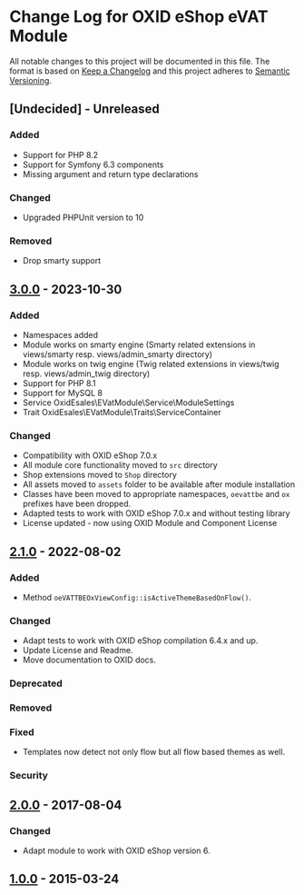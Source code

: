 # Change Log for OXID eShop eVAT Module

All notable changes to this project will be documented in this file.
The format is based on [Keep a Changelog](http://keepachangelog.com/)
and this project adheres to [Semantic Versioning](http://semver.org/).

## [Undecided] - Unreleased

### Added
- Support for PHP 8.2
- Support for Symfony 6.3 components
- Missing argument and return type declarations

### Changed
- Upgraded PHPUnit version to 10  

### Removed
- Drop smarty support

## [3.0.0] - 2023-10-30

### Added
- Namespaces added
- Module works on smarty engine (Smarty related extensions in views/smarty resp. views/admin_smarty directory)
- Module works on twig engine (Twig related extensions in views/twig resp. views/admin_twig directory)
- Support for PHP 8.1
- Support for MySQL 8
- Service OxidEsales\EVatModule\Service\ModuleSettings
- Trait OxidEsales\EVatModule\Traits\ServiceContainer

### Changed
- Compatibility with OXID eShop 7.0.x
- All module core functionality moved to `src` directory
- Shop extensions moved to `Shop` directory
- All assets moved to `assets` folder to be available after module installation
- Classes have been moved to appropriate namespaces, `oevattbe` and `ox` prefixes have been dropped.
- Adapted tests to work with OXID eShop 7.0.x and without testing library
- License updated - now using OXID Module and Component License

## [2.1.0] - 2022-08-02

### Added
- Method `oeVATTBEOxViewConfig::isActiveThemeBasedOnFlow()`.

### Changed
- Adapt tests to work with OXID eShop compilation 6.4.x and up.
- Update License and Readme.
- Move documentation to OXID docs.

### Deprecated

### Removed

### Fixed
- Templates now detect not only flow but all flow based themes as well.

### Security

## [2.0.0] - 2017-08-04

### Changed
- Adapt module to work with OXID eShop version 6.

## [1.0.0] - 2015-03-24

[3.0.0]: https://github.com/OXID-eSales/vat_tbe_services/compare/v2.1.0...v3.0.0
[2.1.0]: https://github.com/OXID-eSales/vat_tbe_services/compare/v2.0.0...v2.1.0
[2.0.0]: https://github.com/OXID-eSales/vat_tbe_services/compare/v1.0.0...v2.0.0
[1.0.0]: https://github.com/OXID-eSales/vat_tbe_services/commits/v1.0.0